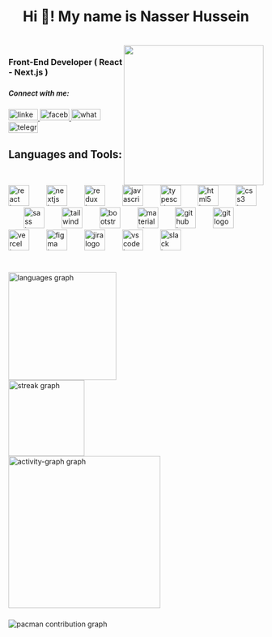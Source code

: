<h1 align="center">Hi 👋! My name is Nasser Hussein</h1>

###

<br clear="both">

<img align="right" height="276" src="https://camo.githubusercontent.com/478c8bdb1ee28b364cf7e804dcef59fddb6ea99848db29d2a26ef96c29bfe4e8/68747470733a2f2f63646e2e6d79706f7274666f6c696f2e636f6d2f32666366636231303337383832353134353061383330343337386466666465642f36353139386236652d653430372d346338662d383530302d3637363863623335613736635f6361725f3178312e6769663f683d6366326565323431333536313031633632376533656664373438643539386330"  />

###

<h3 align="left">Front-End Developer ( React - Next.js )</h3>

###

<h5 align="left">Connect with me:</h5>

###

<div align="left">
  <a href="https://www.linkedin.com/in/nasser-hussein/" target="_blank">
    <img src="https://raw.githubusercontent.com/maurodesouza/profile-readme-generator/master/src/assets/icons/social/linkedin/default.svg" width="58" height="22" alt="linkedin logo"  />
  </a>
  <a href="https://www.facebook.com/profile.php?id=100004291441295" target="_blank">
    <img src="https://raw.githubusercontent.com/maurodesouza/profile-readme-generator/master/src/assets/icons/social/facebook/default.svg" width="58" height="22" alt="facebook logo"  />
  </a>
  <a href="https://wa.me/201061132684/" target="_blank">
    <img src="https://raw.githubusercontent.com/maurodesouza/profile-readme-generator/master/src/assets/icons/social/whatsapp/default.svg" width="58" height="22" alt="whatsapp logo"  />
  </a>
  <a href="https://t.me/Nasser189/" target="_blank">
    <img src="https://raw.githubusercontent.com/maurodesouza/profile-readme-generator/master/src/assets/icons/social/telegram/default.svg" width="58" height="22" alt="telegram logo"  />
  </a>
</div>

###

<h2 align="left">Languages and Tools:</h2>

###

<br clear="both">

<div align="left">
  <img src="https://skillicons.dev/icons?i=react" height="41" alt="react logo"  />
  <img width="26" />
  <img src="https://skillicons.dev/icons?i=nextjs" height="41" alt="nextjs logo"  />
  <img width="26" />
  <img src="https://cdn.simpleicons.org/redux/764ABC" height="41" alt="redux logo"  />
  <img width="26" />
  <img src="https://cdn.jsdelivr.net/gh/devicons/devicon/icons/javascript/javascript-original.svg" height="41" alt="javascript logo"  />
  <img width="26" />
  <img src="https://skillicons.dev/icons?i=ts" height="41" alt="typescript logo"  />
  <img width="26" />
  <img src="https://cdn.jsdelivr.net/gh/devicons/devicon/icons/html5/html5-original.svg" height="41" alt="html5 logo"  />
  <img width="26" />
  <img src="https://cdn.jsdelivr.net/gh/devicons/devicon/icons/css3/css3-original.svg" height="41" alt="css3 logo"  />
  <img width="26" />
  <img src="https://cdn.simpleicons.org/sass/CC6699" height="41" alt="sass logo"  />
  <img width="26" />
  <img src="https://cdn.simpleicons.org/tailwindcss/06B6D4" height="41" alt="tailwindcss logo"  />
  <img width="26" />
  <img src="https://skillicons.dev/icons?i=bootstrap" height="41" alt="bootstrap logo"  />
  <img width="26" />
  <img src="https://cdn.simpleicons.org/mui/007FFF" height="41" alt="materialui logo"  />
  <img width="26" />
  <img src="https://cdn.simpleicons.org/github/181717" height="41" alt="github logo"  />
  <img width="26" />
  <img src="https://cdn.simpleicons.org/git/F05032" height="41" alt="git logo"  />
  <img width="26" />
  <img src="https://cdn.simpleicons.org/vercel/000000" height="41" alt="vercel logo"  />
  <img width="26" />
  <img src="https://cdn.simpleicons.org/figma/F24E1E" height="41" alt="figma logo"  />
  <img width="26" />
  <img src="https://cdn.simpleicons.org/jira/0052CC" height="41" alt="jira logo"  />
  <img width="26" />
  <img src="https://skillicons.dev/icons?i=vscode" height="41" alt="vscode logo"  />
  <img width="26" />
  <img src="https://cdn.simpleicons.org/slack/4A154B" height="41" alt="slack logo"  />
</div>

###

<br clear="both">

<div align="left">
  <img src="https://github-readme-stats.vercel.app/api/top-langs?username=Nasser-H&locale=en&hide_title=false&layout=compact&card_width=320&langs_count=6&theme=merko&hide_border=false&order=2" height="213" alt="languages graph" /> <br>
  <img src="https://streak-stats.demolab.com?user=Nasser-H&locale=en&mode=daily&theme=dracula&hide_border=false&border_radius=5&order=3" height="150" alt="streak graph" /> <br>
  <img src="https://github-readme-activity-graph.vercel.app/graph?username=Nasser-H&radius=16&theme=dracula&area=true&order=5" height="300" alt="activity-graph graph"  />
</div>

###

<picture>
  <source media="(prefers-color-scheme: dark)" srcset="https://raw.githubusercontent.com/Nasser-H/Nasser-H/output/pacman-contribution-graph-dark.svg">
  <source media="(prefers-color-scheme: light)" srcset="https://raw.githubusercontent.com/Nasser-H/Nasser-H/output/pacman-contribution-graph.svg">
  <img alt="pacman contribution graph" src="https://raw.githubusercontent.com/Nasser-H/Nasser-H/output/pacman-contribution-graph.svg">
</picture>

###
